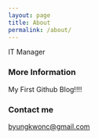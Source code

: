 ```yaml
---
layout: page
title: About
permalink: /about/
---
```


IT Manager

### More Information

My First Github Blog!!!!

### Contact me

[byungkwonc@gmail.com](mailto:byungkwonc@gmail.com)